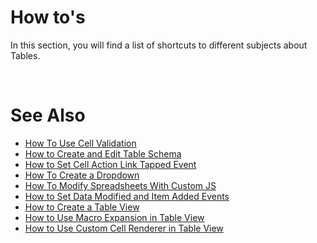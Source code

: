 # How to's

In this section, you will find a list of shortcuts to different subjects about Tables.

<br/>

# See Also  

* [How To Use Cell Validation](howto/cellvalidation.md) 
* [How to Create and Edit Table Schema](howto/creatingtable.md)
* [How to Set Cell Action Link Tapped Event](howto/table-events-cell-action-link.md)
* [How To Create a Dropdown](howto/dropdown.md)
* [How To Modify Spreadsheets With Custom JS](howto/javascript.md)
* [How to Set Data Modified and Item Added Events](howto/table-events-data-modified.md)
* [How to Create a Table View](howto/creatingtableview.md)
* [How to Use Macro Expansion in Table View](howto/tableviewmacro.md)
* [How to Use Custom Cell Renderer in Table View](howto/tableview-custom-cell.md)